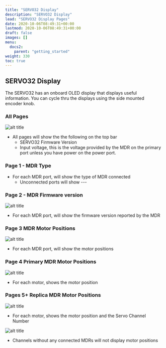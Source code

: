 ```yaml
---
title: "SERVO32 Display"
description: "SERVO32 Display"
lead: "SERVO32 Display Pages"
date: 2020-10-06T08:49:31+00:00
lastmod: 2020-10-06T08:49:31+00:00
draft: false
images: []
menu:
  docs2:
    parent: "getting_started"
weight: 330
toc: true
---
```


## SERVO32 Display

The SERVO32 has an onboard OLED display that displays useful information. You can cycle thru the displays using the side mounted encoder knob.

### All Pages

<img src="/images/s32/displaypg01.png" title="SERVO32 Display page 1" alt="alt title"/>

- All pages will show the the following on the top bar
  - SERVO32 Firmware Version
  - Input voltage, this is the voltage provided by the MDR on the primary port unless you have power on the power port.

### Page 1 - MDR Type

- For each MDR port, will show the type of MDR connected
  - Unconnected ports will show ---

### Page 2 - MDR Firmware version

<img src="/images/s32/displaypg02.png" title="SERVO32 Display page 2" alt="alt title"/>

- For each MDR port, will show the firmware version reported by the MDR

### Page 3 MDR Motor Positions

<img src="/images/s32/displaypg03.png" title="SERVO32 Display page 3" alt="alt title"/>

- For each MDR port, will show the motor positions

### Page 4 Primary MDR Motor Positions

<img src="/images/s32/displaypg04.png" title="SERVO32 Display page 4" alt="alt title"/>

- For each motor, shows the motor position

### Pages 5+ Replica MDR Motor Positions

<img src="/images/s32/displaypg05.png" title="SERVO32 Display page 5+ Connected" alt="alt title"/>

- For each motor, shows the motor position and the Servo Channel Number

<img src="/images/s32/displaypg06.png" title="SERVO32 Display page 5+ Unconnected" alt="alt title"/>

- Channels without any connected MDRs will not display motor positions
